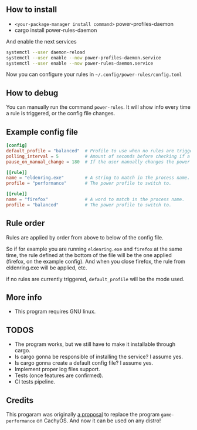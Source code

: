 ## How to install

- `<your-package-manager install command>` power-profiles-daemon
- cargo install power-rules-daemon

And enable the next services

```sh
systemctl --user daemon-reload
systemctl --user enable --now power-profiles-daemon.service
systemctl --user enable --now power-rules-daemon.service
```

Now you can configure your rules in `~/.config/power-rules/config.toml`

## How to debug
You can manually run the command `power-rules`. It will show info every time
a rule is triggered, or the config file changes.

## Example config file
```toml
[config]
default_profile = "balanced"  # Profile to use when no rules are triggered atm.
polling_interval = 5          # Amount of seconds before checking if a rule is triggered.
pause_on_manual_change = 180  # If the user manually changes the power profile (through the desktop environment gui, for example), the daemon paused for n minutes.

[[rule]]
name = "eldenring.exe"        # A string to match in the process name.
profile = "performance"       # The power profile to switch to.

[[rule]]
name = "firefox"              # A word to match in the process name.
profile = "balanced"          # The power profile to switch to.

```

## Rule order
Rules are applied by order from above to below of the config file.

So if for example you are running `eldenring.exe` and `firefox` at the same time, the rule defined at the bottom of the file will be the one applied (firefox, on the example config). And when you close firefox, the rule from eldenring.exe will be applied, etc.

if no rules are currently triggered, `default_profile` will be the mode used.

## More info
- This program requires GNU linux.

## TODOS
- The program works, but we still have to make it installable through cargo.
- Is cargo gonna be responsible of installing the service? I assume yes.
- Is cargo gonna create a default config file? I assume yes.
- Implement proper log files support.
- Tests (once features are confirmed).
- CI tests pipeline.

## Credits
This progaram was originally [a proposal](https://github.com/CachyOS/CachyOS-Settings/pull/157) to replace the program `game-performance` on CachyOS. And now it can be used on any distro!
